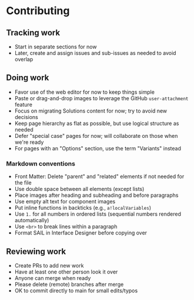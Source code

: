 # Contributing

## Tracking work

- Start in separate sections for now
- Later, create and assign issues and sub-issues as needed to avoid overlap

## Doing work

- Favor use of the web editor for now to keep things simple
- Paste or drag-and-drop images to leverage the GitHub `user-attachment` feature
- Focus on migrating Solutions content for now; try to avoid new decisions
- Keep page hierarchy as flat as possible, but use logical structure as needed
- Defer "special case" pages for now; will collaborate on those when we're ready
- For pages with an "Options" section, use the term "Variants" instead

### Markdown conventions

- Front Matter: Delete "parent" and "related" elements if not needed for the file
- Use double space between all elements (except lists)
- Place images after heading and subheading and before paragraphs
- Use empty alt text for component images
- Put inline functions in backticks (e.g., `a!localVariables`)
- Use `1.` for all numbers in ordered lists (sequential numbers rendered automatically)
- Use `<br>` to break lines within a paragraph
- Format SAIL in Interface Designer before copying over

## Reviewing work

- Create PRs to add new work
- Have at least one other person look it over
- Anyone can merge when ready
- Please delete (remote) branches after merge
- OK to commit directly to main for small edits/typos
